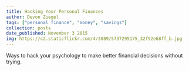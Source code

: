 ```yaml
---
title: Hacking Your Personal Finances
author: Devon Zuegel
tags: ["personal finance", "money", "savings"]
collection: posts
date_published: November 3 2015
img: https://c2.staticflickr.com/4/3089/5737295175_32f92e68ff_b.jpg
---
```


Ways to hack your psychology to make better financial decisions without trying.
